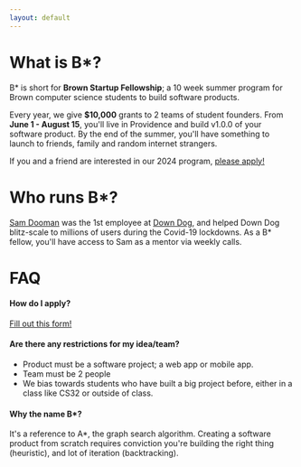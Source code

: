 ```yaml
---
layout: default
---
```


# What is B*?

B* is short for **Brown Startup Fellowship**; a 10 week summer program for Brown computer science students to build software products.

Every year, we give **$10,000** grants to 2 teams of student founders.  From **June 1 - August 15**, you'll live in Providence and build v1.0.0 of your software product.  By the end of the summer, you'll have something to launch to friends, family and random internet strangers.

If you and a friend are interested in our 2024 program, [please apply!](https://forms.gle/CPwBHFqYcksibz658)

# Who runs B*?

[Sam Dooman](https://www.linkedin.com/in/sam-dooman-7463a2105/) was the 1st employee at [Down Dog](https://www.downdogapp.com), and helped Down Dog blitz-scale to millions of users during the Covid-19 lockdowns.  As a B* fellow, you'll have access to Sam as a mentor via weekly calls.

# FAQ

#### How do I apply?

[Fill out this form!](https://forms.gle/CPwBHFqYcksibz658)

#### Are there any restrictions for my idea/team?
 - Product must be a software project; a web app or mobile app.
 - Team must be 2 people
 - We bias towards students who have built a big project before, either in a class like CS32 or outside of class.

#### Why the name B*?

It's a reference to A*, the graph search algorithm.  Creating a software product from scratch requires conviction you're building the right thing (heuristic), and lot of iteration (backtracking).
